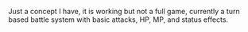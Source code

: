 Just a concept I have, it is working but not a full game, currently a turn based battle system with basic attacks, HP, MP, and status effects.
